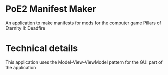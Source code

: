 # PoE2 Manifest Maker
An application to make manifests for mods for the computer game Pillars of Eternity II: Deadfire

# Technical details
This application uses the Model-View-ViewModel pattern for the GUI part of the application